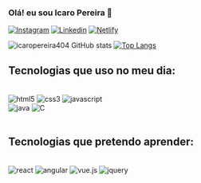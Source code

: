 ### Olá! eu sou Icaro Pereira 🤙
[![Instagram](https://img.shields.io/badge/Instagram-E4405F?style=for-the-badge&logo=instagram&logoColor=white)](https://www.instagram.com/icaro.pereira_/)
[![Linkedin](https://img.shields.io/badge/LinkedIn-0077B5?style=for-the-badge&logo=linkedin&logoColor=white)](https://www.linkedin.com/in/icaro-pereira-204b77235/)
[![Netlify](https://img.shields.io/badge/Netlify-00C7B7?style=for-the-badge&logo=netlify&logoColor=white)](https://app.netlify.com/teams/icarop995/overview)

![icaropereira404 GitHub stats](https://github-readme-stats.vercel.app/api?username=icaropereira404&show_icons=true&theme=dracula)
[![Top Langs](https://github-readme-stats.vercel.app/api/top-langs/?username=icaropereira404)](https://github.com/icaropereira404/github-readme-stats)


## Tecnologias que uso no meu dia:

<div style="display: inline_block"><br>
    <img align="center" alt="html5" src="https://img.shields.io/badge/HTML5-E34F26?style=for-the-badge&logo=html5&logoColor=white">
    <img align="center" alt="css3" src="https://img.shields.io/badge/CSS3-1572B6?style=for-the-badge&logo=css3&logoColor=white">
    <img align="center" alt="javascript" src="https://img.shields.io/badge/JavaScript-323330?style=for-the-badge&logo=javascript&logoColor=F7DF1E"><br>
    <img align="center" alt="java" src="https://img.shields.io/badge/Java-ED8B00?style=for-the-badge&logo=java&logoColor=white  ">
    <img align="center" alt="C" src="https://img.shields.io/badge/C-00599C?style=for-the-badge&logo=c&logoColor=white">
</div><br>

## Tecnologias que pretendo aprender: 

<div><br>
    <img align="center" alt="react" src="https://img.shields.io/badge/React-20232A?style=for-the-badge&logo=react&logoColor=61DAFB">
    <img align="center" alt="angular" src="https://img.shields.io/badge/Angular-DD0031?style=for-the-badge&logo=angular&logoColor=white">
    <img align="center" alt="vue.js" src="https://img.shields.io/badge/Vue.js-35495E?style=for-the-badge&logo=vue.js&logoColor=4FC08D">
    <img align="center" alt="jquery" src="https://img.shields.io/badge/jQuery-0769AD?style=for-the-badge&logo=jquery&logoColor=white">
</div>
